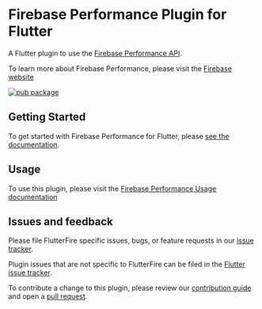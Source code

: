 # Firebase Performance Plugin for Flutter

A Flutter plugin to use the [Firebase Performance API](https://firebase.google.com/docs/perf-mon/).

To learn more about Firebase Performance, please visit the [Firebase website](https://firebase.google.com/products/performance)

[![pub package](https://img.shields.io/pub/v/firebase_performance.svg)](https://pub.dev/packages/firebase_performance)

## Getting Started

To get started with Firebase Performance for Flutter, please [see the documentation](https://firebase.flutter.dev/docs/performance/overview).

## Usage

To use this plugin, please visit the [Firebase Performance Usage documentation](https://firebase.google.com/docs/perf-mon/flutter/get-started)

## Issues and feedback

Please file FlutterFire specific issues, bugs, or feature requests in our [issue tracker](https://github.com/firebase/flutterfire/issues/new).

Plugin issues that are not specific to FlutterFire can be filed in the [Flutter issue tracker](https://github.com/flutter/flutter/issues/new).

To contribute a change to this plugin,
please review our [contribution guide](https://github.com/firebase/flutterfire/blob/master/CONTRIBUTING.md)
and open a [pull request](https://github.com/firebase/flutterfire/pulls).
